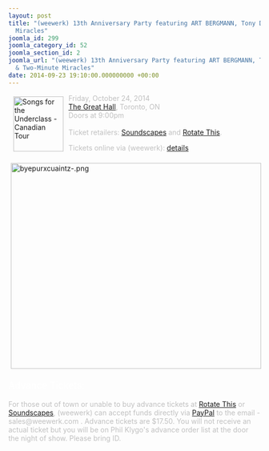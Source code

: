 ```yaml
---
layout: post
title: "(weewerk) 13th Anniversary Party featuring ART BERGMANN, Tony Dekker & Two-Minute
  Miracles"
joomla_id: 299
joomla_category_id: 52
joomla_section_id: 2
joomla_url: "(weewerk) 13th Anniversary Party featuring ART BERGMANN, Tony Dekker
  & Two-Minute Miracles"
date: 2014-09-23 19:10:00.000000000 +00:00
---
```

<img src="images/stories/front_page/songs_for_the_underclass_canadian_tour.jpg" style="float: left; width: 100px; height: 110px; margin: 5px 10px" height="110" width="100" title="Songs for the Underclass - Canadian Tour" alt="Songs for the Underclass - Canadian Tour" /><span style="color: #c0c0c0">
Friday, October 24, 2014</span><br />
<span style="color: #c0c0c0"><a href="http://www.thegreathall.ca" target="_blank">The Great Hall</a>, Toronto, ON<br />
Doors at 9:00pm<br />
<br />
Ticket retailers:&nbsp;<a href="http://www.soundscapesmusic.com/tickets-for-sale/" target="_blank">Soundscapes</a> and&nbsp;<a href="http://www.rotate.com/tickets/" target="_blank">Rotate This</a>.</span>
<div>
<span style="color: #c0c0c0">Tickets online via (weewerk):&nbsp;<a href="index.php?option=com_content&amp;task=view&amp;id=299&amp;Itemid=153#YYZ_AdvanceTickets" target="_self">details</a> <br />
</span>
<div>
</div>
<div>
<span style="color: #c0c0c0"><br />
</span>
</div>
<div>
<img src="images/stories/front_page/byepurxcuaintz-.png" style="float: left; margin: 5px; width: 500px; height: 411px" height="411" width="500" title="byepurxcuaintz-.png" alt="byepurxcuaintz-.png" />
</div>
</div>
<div id="YYZ_AdvanceTickets">
&nbsp;<br />
<span style="font-size: 14pt; color: #ffffff">Advance Tickets:</span>
&nbsp;<br />
&nbsp;<br />
<span style="color: #c0c0c0">For those out of town or unable to buy advance tickets at <a href="http://www.rotate.com/tickets/" target="_blank">Rotate This</a> or <a href="http://www.soundscapesmusic.com/tickets-for-sale/" target="_blank">Soundscapes</a>, (weewerk) can accept funds directly via&nbsp;<a href="https://paypal.com" target="_blank">PayPal</a> to the email - sales@weewerk.com . Advance tickets are $17.50. You will not receive an actual ticket but you will be on Phil Klygo's advance order list at the door the night of show. Please bring ID.
</span>
&nbsp;<br />
&nbsp;<br />
&nbsp;<br />
&nbsp;<br />
&nbsp;<br />
&nbsp;<br />
&nbsp;<br />
&nbsp;<br />
&nbsp;<br />
&nbsp;<br />
&nbsp;<br />
&nbsp;<br />
&nbsp;<br />
&nbsp;<br />
&nbsp;<br />
&nbsp;<br />
&nbsp;<br />
&nbsp;<br />
&nbsp;<br />
&nbsp;<br />
&nbsp;<br />
&nbsp;<br />
&nbsp;<br />
&nbsp;<br />
&nbsp;<br />
&nbsp;<br />
&nbsp;<br />
&nbsp;<br />
&nbsp;<br />
&nbsp;<br />
&nbsp;<br />
&nbsp;<br />
</div>
